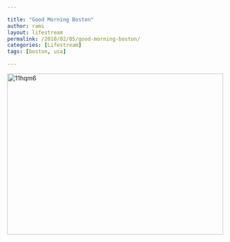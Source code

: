 ```yaml
---

title: "Good Morning Boston"
author: rami
layout: lifestream 
permalink: /2010/02/05/good-morning-boston/
categories: [Lifestream]
tags: [boston, usa]

---
```


<div class='p_embed p_image_embed'>
  <a href="http://139.59.20.41/wp-content/uploads/2011/12/11hqm6-scaled1000.jpg"><img alt="11hqm6" height="374" src="http://139.59.20.41/wp-content/uploads/2011/12/11hqm6-scaled1000.jpg?w=300" width="500" /></a>
</div>

